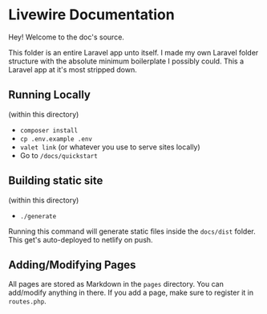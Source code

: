 # Livewire Documentation

Hey! Welcome to the doc's source.

This folder is an entire Laravel app unto itself. I made my own Laravel folder structure with the absolute minimum boilerplate I possibly could. This a Laravel app at it's most stripped down.

## Running Locally
(within this directory)

* `composer install`
* `cp .env.example .env`
* `valet link` (or whatever you use to serve sites locally)
* Go to `/docs/quickstart`

## Building static site
(within this directory)

* `./generate`

Running this command will generate static files inside the `docs/dist` folder. This get's auto-deployed to netlify on push.

## Adding/Modifying Pages

All pages are stored as Markdown in the `pages` directory. You can add/modify anything in  there. If you add a page, make sure to register it in `routes.php`.
